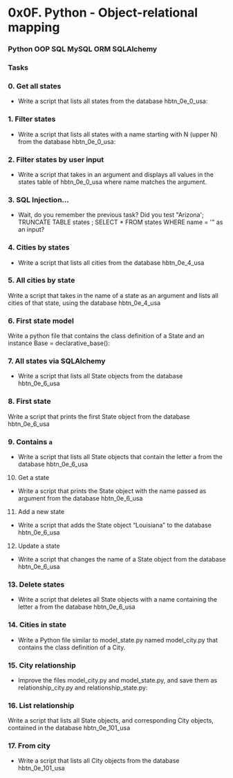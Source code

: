 # 0x0F. Python - Object-relational mapping
### Python OOP SQL MySQL ORM SQLAlchemy

### Tasks
### 0. Get all states
* Write a script that lists all states from the database hbtn_0e_0_usa:

### 1. Filter states
* Write a script that lists all states with a name starting with N (upper N) from the database hbtn_0e_0_usa:

### 2. Filter states by user input
* Write a script that takes in an argument and displays all values in the states 
table of hbtn_0e_0_usa where name matches the argument.

### 3. SQL Injection...
* Wait, do you remember the previous task? Did you test "Arizona'; TRUNCATE TABLE states ; 
SELECT * FROM states WHERE name = '" as an input?
  
### 4. Cities by states
* Write a script that lists all cities from the database hbtn_0e_4_usa

### 5. All cities by state
Write a script that takes in the name of a state as an argument and lists all cities of that state, 
using the database hbtn_0e_4_usa

### 6. First state model
Write a python file that contains the class definition of a State and an instance Base = declarative_base():

### 7. All states via SQLAlchemy
* Write a script that lists all State objects from the database hbtn_0e_6_usa

### 8. First state
Write a script that prints the first State object from the database hbtn_0e_6_usa
   
### 9. Contains `a`
* Write a script that lists all State objects that contain the letter a from the database hbtn_0e_6_usa
   
10. Get a state
* Write a script that prints the State object with the name passed as argument from the database hbtn_0e_6_usa

11. Add a new state
* Write a script that adds the State object “Louisiana” to the database hbtn_0e_6_usa
   
12. Update a state
* Write a script that changes the name of a State object from the database hbtn_0e_6_usa
  
### 13. Delete states
* Write a script that deletes all State objects with a name containing the letter a from the database hbtn_0e_6_usa

### 14. Cities in state
* Write a Python file similar to model_state.py named model_city.py that contains the class definition of a City.

### 15. City relationship
* Improve the files model_city.py and model_state.py, and save them as relationship_city.py and relationship_state.py:

### 16. List relationship
Write a script that lists all State objects, and corresponding City objects, contained in the database hbtn_0e_101_usa
  
### 17. From city
* Write a script that lists all City objects from the database hbtn_0e_101_usa

